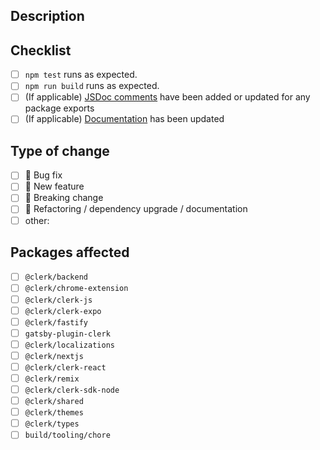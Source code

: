 ## Description

<!-- 
  Thanks for contributing to Clerk. Make sure to read the contributing guide at https://github.com/clerk/javascript/blob/main/docs/CONTRIBUTING.md before opening a PR!

  **Please create a feature request before starting work on any significant change.**

  Write a brief description of the changes introduced in this PR.
  Include screenshots/videos if they help convey the change.

  Also explain how one can test the change.
-->

<!-- Fixes #(issue number) -->

## Checklist

- [ ] `npm test` runs as expected.
- [ ] `npm run build` runs as expected.
- [ ] (If applicable) [JSDoc comments](https://jsdoc.app/about-getting-started.html) have been added or updated for any package exports
- [ ] (If applicable) [Documentation](https://github.com/clerk/clerk-docs) has been updated

## Type of change

- [ ] 🐛 Bug fix
- [ ] 🌟 New feature
- [ ] 🔨 Breaking change
- [ ] 📖 Refactoring / dependency upgrade / documentation
- [ ] other:

## Packages affected

- [ ] `@clerk/backend`
- [ ] `@clerk/chrome-extension`
- [ ] `@clerk/clerk-js`
- [ ] `@clerk/clerk-expo`
- [ ] `@clerk/fastify`
- [ ] `gatsby-plugin-clerk`
- [ ] `@clerk/localizations`
- [ ] `@clerk/nextjs`
- [ ] `@clerk/clerk-react`
- [ ] `@clerk/remix`
- [ ] `@clerk/clerk-sdk-node`
- [ ] `@clerk/shared`
- [ ] `@clerk/themes`
- [ ] `@clerk/types`
- [ ] `build/tooling/chore`
